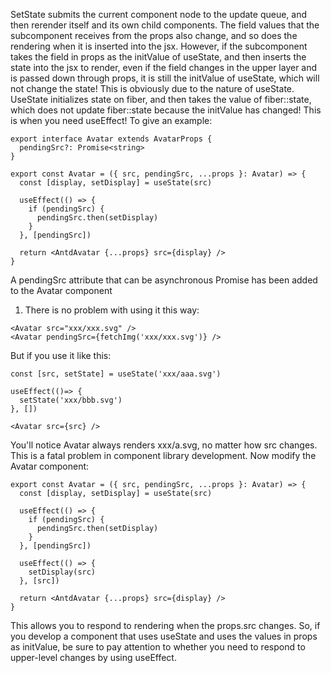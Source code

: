 SetState submits the current component node to the update queue, and then rerender itself and its own child components. The field values that the subcomponent receives from the props also change, and so does the rendering when it is inserted into the jsx.
However, if the subcomponent takes the field in props as the initValue of useState, and then inserts the state into the jsx to render, even if the field changes in the upper layer and is passed down through props, it is still the initValue of useState, which will not change the state!
This is obviously due to the nature of useState. UseState initializes state on fiber, and then takes the value of fiber::state, which does not update fiber::state because the initValue has changed! This is when you need useEffect!
To give an example:
```tsx
export interface Avatar extends AvatarProps {
  pendingSrc?: Promise<string>
}

export const Avatar = ({ src, pendingSrc, ...props }: Avatar) => {
  const [display, setDisplay] = useState(src)

  useEffect(() => {
    if (pendingSrc) {
      pendingSrc.then(setDisplay)
    }
  }, [pendingSrc])

  return <AntdAvatar {...props} src={display} />
}
```
A pendingSrc attribute that can be asynchronous Promise has been added to the Avatar component
1. There is no problem with using it this way:
```tsx
<Avatar src="xxx/xxx.svg" />
<Avatar pendingSrc={fetchImg('xxx/xxx.svg')} />
```
But if you use it like this:
```tsx
const [src, setState] = useState('xxx/aaa.svg')

useEffect(()=> {
  setState('xxx/bbb.svg')
}, [])

<Avatar src={src} />
```
You'll notice Avatar always renders xxx/a.svg, no matter how src changes. This is a fatal problem in component library development.
Now modify the Avatar component:
```tsx
export const Avatar = ({ src, pendingSrc, ...props }: Avatar) => {
  const [display, setDisplay] = useState(src)

  useEffect(() => {
    if (pendingSrc) {
      pendingSrc.then(setDisplay)
    }
  }, [pendingSrc])

  useEffect(() => {
    setDisplay(src)
  }, [src])

  return <AntdAvatar {...props} src={display} />
}
```
This allows you to respond to rendering when the props.src changes.
So, if you develop a component that uses useState and uses the values in props as initValue, be sure to pay attention to whether you need to respond to upper-level changes by using useEffect.